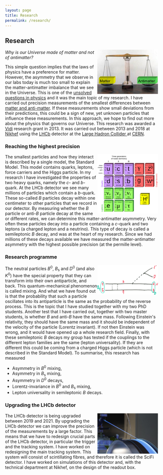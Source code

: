 ```yaml
---
layout: page
title: Research
permalink: /research/
---
```

## Research
<img src="img/balance.png" width="200" align="right" alt=""/>
<p>
  <i>Why is our Universe made of matter and not of antimatter?</i>
</p>
<p>
This simple question implies that the laws of physics have a preference for matter. 
However, the asymmetry that we observe
in our labs today is much too small to explain the matter-antimatter imbalance that we see in the Universe.
This is one of the <a href="https://en.wikipedia.org/wiki/List_of_unsolved_problems_in_physics">unsolved questions in physics</a> and it was the 
main topic of my research.
I have carried out precision measurements of the smallest differences 
between <a href="http://lhcb-public.web.cern.ch/lhcb-public/en/Physics/Antimatter-en.html">matter and anti-matter</a>.
If these measurements show small deviations from their 
predictions, this could be a sign of new, yet unknown particles
that influence these measurements. In this approach, we hope to find out more about the physics that governs our Universe.
This research was awarded a
<a href="http://www.nwo.nl/en/funding/our-funding-instruments/nwo/innovational-research-incentives-scheme/vidi/index.html">Vidi</a> research grant in 2013. 
It was carried out between 2013 and 2018 at <a href="https://www.nikhef.nl">Nikhef</a> using the <a href="http://lhcb-public.web.cern.ch/lhcb-public/">LHCb</a> detector at the 
<a href="http://lhc.web.cern.ch/lhc/">Large Hadron Collider </a> at <a href="http://public.web.cern.ch/public/">CERN</a>.
</p>

### Reaching the highest precision
<p>
<a href="img/SM.png"><img src="img/SM.png" width="200" align="right" alt=""/></a>
The smallest particles and how they interact is described by a single model, the Standard Model. This model contains quarks, leptons, force carriers and the Higgs particle. In my research I have investigated the properties of two heavy quarks, namely the <i>c</i>- and <i>b</i>-quark.
At the LHCb detector we see many millions of particles which contain a <i>b</i>-quark. These so-called <i>B</i> particles decay within one centimeter to other particles that we record in our detector. By measuring whether the <i>B</i> particle or anti-<i>B</i> particle decay at the same or different rates, we can determine this matter-antimatter asymmetry. Very often these particles decay into a particle containing a <i>c</i>-quark and two leptons (a charged lepton and a neutrino). This type of decay is called a semileptonic <i>B</i> decay, and was at the heart of my research. Since we had millions of these decays available we have measured the matter-antimatter asymmetry with the highest possible precision (at the permille level).
</p>

### Research programme
<p>
<a href="img/sl_scan_trans.gif"><img src="img/sl_scan_trans.gif" width="200" align="right" alt=""/></a>
The neutral particles <i>B</i><sup>0</sup>, <i>B</i><sub>s</sub> and <i>D</i><sup>0</sup> 
(and also <i>K</i><sup>0</sup>) have the special property that they can transform into 
their own antiparticle, and back. This quantum-mechanical phenomenon is called mixing. 
And what we have found out is that the probability that such a particle oscillates 
into its antiparticle is the same as the probability of the reverse process. This is 
the topic that I have studied together with my two PhD students. Another test that I 
have carried out, together with two master students, is whether <i>B</i> 
and anti-<i>B</i> have the same mass. Following Einstein's relativity, 
they should have the same mass and it should be independent of the velocity of the 
particle (Lorentz invariant). If not then Einstein was wrong, and it would have opened up a 
whole research field. Finally, with these semileptonic <i>B</i> decays my group has tested if the 
couplings to the different lepton families are the same (lepton universality). If they 
are different this could be coming from a charged Higgs particle (which is not 
described in the Standard Model). To summarise, this research has measured
        <ul>
                <li>Asymmetry in <i>B</i><sup>0</sup> mixing,</li>
                <li>Asymmetry in <i>B</i><sub>s</sub> mixing,</li>
                <li>Asymmetry in <i>D</i><sup>0</sup> decays,</li>
                <li>Lorentz-invariance in <i>B</i><sup>0</sup> and <i>B</i><sub>s</sub> mixing,</li>
                <li>Lepton universality in semileptonic <i>B</i> decays.</li>
          </ul>
</p>

### Upgrading the LHCb detector
<p>
<a href="img/SciFi.jpg"><img src="img/SciFi.jpg" width="200" align="right" alt=""/></a>
The LHCb detector is being upgraded between 2019 and 2021. By upgrading the LHCb detector we can improve the precision 
of the measurements by a large factor. This means that we
have to redesign crucial parts of the LHCb detector, in particular the trigger and the tracking system. I have worked
on redesigning the main tracking system. This system will consist of scintillating fibres, and therefore it is called
the SciFi detector. I have worked on simulations of this detector and, with the technical department at Nikhef, on the design of the 
readout box.
</p>
